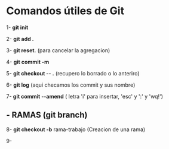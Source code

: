 # Comandos útiles de Git

1- **git init**

2- **git add .**

3- **git reset.**            (para cancelar la agregacion)

4- **git commit -m** 

5- **git checkout -- .**     (recupero lo borrado o lo anteriro)

6- **git log**                    (aqui checamos los commit y sus nombre)

7- **git commit --amend**     ( letra 'i' para insertar, 'esc' y ':' y 'wq!')

## - RAMAS          (**git branch**)

8- **git checkout -b** rama-trabajo   (Creacion de una rama)

9-
